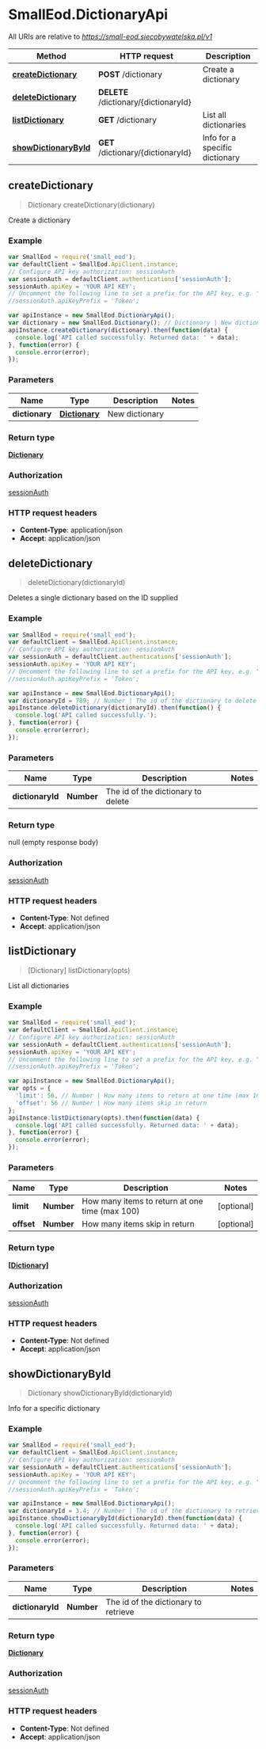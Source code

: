# SmallEod.DictionaryApi

All URIs are relative to *https://small-eod.siecobywatelska.pl/v1*

Method | HTTP request | Description
------------- | ------------- | -------------
[**createDictionary**](DictionaryApi.md#createDictionary) | **POST** /dictionary | Create a dictionary
[**deleteDictionary**](DictionaryApi.md#deleteDictionary) | **DELETE** /dictionary/{dictionaryId} | 
[**listDictionary**](DictionaryApi.md#listDictionary) | **GET** /dictionary | List all dictionaries
[**showDictionaryById**](DictionaryApi.md#showDictionaryById) | **GET** /dictionary/{dictionaryId} | Info for a specific dictionary



## createDictionary

> Dictionary createDictionary(dictionary)

Create a dictionary

### Example

```javascript
var SmallEod = require('small_eod');
var defaultClient = SmallEod.ApiClient.instance;
// Configure API key authorization: sessionAuth
var sessionAuth = defaultClient.authentications['sessionAuth'];
sessionAuth.apiKey = 'YOUR API KEY';
// Uncomment the following line to set a prefix for the API key, e.g. "Token" (defaults to null)
//sessionAuth.apiKeyPrefix = 'Token';

var apiInstance = new SmallEod.DictionaryApi();
var dictionary = new SmallEod.Dictionary(); // Dictionary | New dictionary
apiInstance.createDictionary(dictionary).then(function(data) {
  console.log('API called successfully. Returned data: ' + data);
}, function(error) {
  console.error(error);
});

```

### Parameters



Name | Type | Description  | Notes
------------- | ------------- | ------------- | -------------
 **dictionary** | [**Dictionary**](Dictionary.md)| New dictionary | 

### Return type

[**Dictionary**](Dictionary.md)

### Authorization

[sessionAuth](../README.md#sessionAuth)

### HTTP request headers

- **Content-Type**: application/json
- **Accept**: application/json


## deleteDictionary

> deleteDictionary(dictionaryId)



Deletes a single dictionary based on the ID supplied

### Example

```javascript
var SmallEod = require('small_eod');
var defaultClient = SmallEod.ApiClient.instance;
// Configure API key authorization: sessionAuth
var sessionAuth = defaultClient.authentications['sessionAuth'];
sessionAuth.apiKey = 'YOUR API KEY';
// Uncomment the following line to set a prefix for the API key, e.g. "Token" (defaults to null)
//sessionAuth.apiKeyPrefix = 'Token';

var apiInstance = new SmallEod.DictionaryApi();
var dictionaryId = 789; // Number | The id of the dictionary to delete
apiInstance.deleteDictionary(dictionaryId).then(function() {
  console.log('API called successfully.');
}, function(error) {
  console.error(error);
});

```

### Parameters



Name | Type | Description  | Notes
------------- | ------------- | ------------- | -------------
 **dictionaryId** | **Number**| The id of the dictionary to delete | 

### Return type

null (empty response body)

### Authorization

[sessionAuth](../README.md#sessionAuth)

### HTTP request headers

- **Content-Type**: Not defined
- **Accept**: application/json


## listDictionary

> [Dictionary] listDictionary(opts)

List all dictionaries

### Example

```javascript
var SmallEod = require('small_eod');
var defaultClient = SmallEod.ApiClient.instance;
// Configure API key authorization: sessionAuth
var sessionAuth = defaultClient.authentications['sessionAuth'];
sessionAuth.apiKey = 'YOUR API KEY';
// Uncomment the following line to set a prefix for the API key, e.g. "Token" (defaults to null)
//sessionAuth.apiKeyPrefix = 'Token';

var apiInstance = new SmallEod.DictionaryApi();
var opts = {
  'limit': 56, // Number | How many items to return at one time (max 100)
  'offset': 56 // Number | How many items skip in return
};
apiInstance.listDictionary(opts).then(function(data) {
  console.log('API called successfully. Returned data: ' + data);
}, function(error) {
  console.error(error);
});

```

### Parameters



Name | Type | Description  | Notes
------------- | ------------- | ------------- | -------------
 **limit** | **Number**| How many items to return at one time (max 100) | [optional] 
 **offset** | **Number**| How many items skip in return | [optional] 

### Return type

[**[Dictionary]**](Dictionary.md)

### Authorization

[sessionAuth](../README.md#sessionAuth)

### HTTP request headers

- **Content-Type**: Not defined
- **Accept**: application/json


## showDictionaryById

> Dictionary showDictionaryById(dictionaryId)

Info for a specific dictionary

### Example

```javascript
var SmallEod = require('small_eod');
var defaultClient = SmallEod.ApiClient.instance;
// Configure API key authorization: sessionAuth
var sessionAuth = defaultClient.authentications['sessionAuth'];
sessionAuth.apiKey = 'YOUR API KEY';
// Uncomment the following line to set a prefix for the API key, e.g. "Token" (defaults to null)
//sessionAuth.apiKeyPrefix = 'Token';

var apiInstance = new SmallEod.DictionaryApi();
var dictionaryId = 3.4; // Number | The id of the dictionary to retrieve
apiInstance.showDictionaryById(dictionaryId).then(function(data) {
  console.log('API called successfully. Returned data: ' + data);
}, function(error) {
  console.error(error);
});

```

### Parameters



Name | Type | Description  | Notes
------------- | ------------- | ------------- | -------------
 **dictionaryId** | **Number**| The id of the dictionary to retrieve | 

### Return type

[**Dictionary**](Dictionary.md)

### Authorization

[sessionAuth](../README.md#sessionAuth)

### HTTP request headers

- **Content-Type**: Not defined
- **Accept**: application/json

